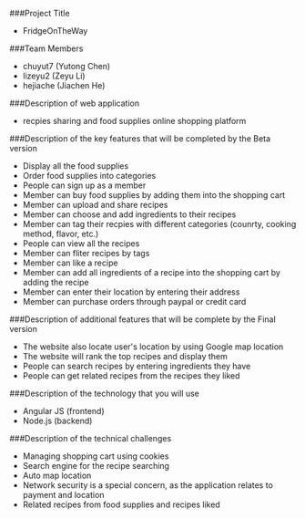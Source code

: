 ###Project Title
- FridgeOnTheWay

###Team Members
- chuyut7 (Yutong Chen)
- lizeyu2 (Zeyu Li)
- hejiache (Jiachen He)

###Description of web application
- recpies sharing and food supplies online shopping platform

###Description of the key features that will be completed by the Beta version
- Display all the food supplies
- Order food supplies into categories
- People can sign up as a member
- Member can buy food supplies by adding them into the shopping cart
- Member can upload and share recipes
- Member can choose and add ingredients to their recipes
- Member can tag their recpies with different categories (counrty, cooking method, flavor, etc.)
- People can view all the recipes
- Member can fliter recipes by tags
- Member can like a recipe
- Member can add all ingredients of a recipe into the shopping cart by adding the recipe
- Member can enter their location by entering their address
- Member can purchase orders through paypal or credit card

###Description of additional features that will be complete by the Final version
- The website also locate user's location by using Google map location
- The website will rank the top recipes and display them
- People can search recipes by entering ingredients they have
- People can get related recipes from the recipes they liked

###Description of the technology that you will use
- Angular JS (frontend)
- Node.js (backend)

###Description of the technical challenges
- Managing shopping cart using cookies
- Search engine for the recipe searching
- Auto map location
- Network security is a special concern, as the application relates to payment and location
- Related recipes from food supplies and recipes liked

